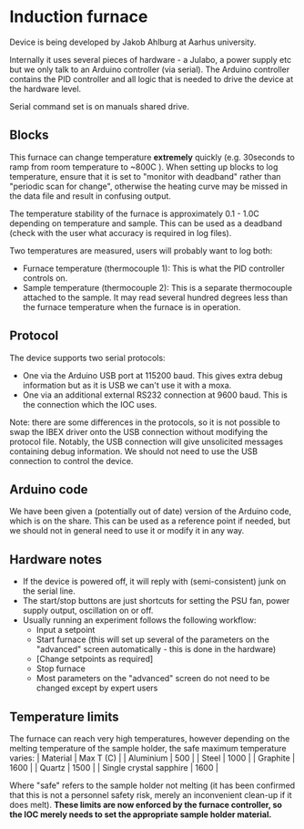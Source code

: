 # Induction furnace

Device is being developed by Jakob Ahlburg at Aarhus university.

Internally it uses several pieces of hardware - a Julabo, a power supply etc but we only talk to an Arduino controller (via serial). The Arduino controller contains the PID controller and all logic that is needed to drive the device at the hardware level.

Serial command set is on manuals shared drive.

## Blocks

This furnace can change temperature **extremely** quickly (e.g. 30seconds to ramp from room temperature to ~800C ). When setting up blocks to log temperature, ensure that it is set to "monitor with deadband" rather than "periodic scan for change", otherwise the heating curve may be missed in the data file and result in confusing output.

The temperature stability of the furnace is approximately 0.1 - 1.0C depending on temperature and sample. This can be used as a deadband (check with the user what accuracy is required in log files).

Two temperatures are measured, users will probably want to log both:
- Furnace temperature (thermocouple 1): This is what the PID controller controls on.
- Sample temperature (thermocouple 2): This is a separate thermocouple attached to the sample. It may read several hundred degrees less than the furnace temperature when the furnace is in operation.

## Protocol

The device supports two serial protocols:
- One via the Arduino USB port at 115200 baud. This gives extra debug information but as it is USB we can't use it with a moxa.
- One via an additional external RS232 connection at 9600 baud. This is the connection which the IOC uses. 

Note: there are some differences in the protocols, so it is not possible to swap the IBEX driver onto the USB connection without modifying the protocol file. Notably, the USB connection will give unsolicited messages containing debug information. We should not need to use the USB connection to control the device.

## Arduino code

We have been given a (potentially out of date) version of the Arduino code, which is on the share. This can be used as a reference point if needed, but we should not in general need to use it or modify it in any way.

## Hardware notes

- If the device is powered off, it will reply with (semi-consistent) junk on the serial line.
- The start/stop buttons are just shortcuts for setting the PSU fan, power supply output, oscillation on or off.
- Usually running an experiment follows the following workflow:
  * Input a setpoint
  * Start furnace (this will set up several of the parameters on the "advanced" screen automatically - this is done in the hardware)
  * [Change setpoints as required]
  * Stop furnace
  * Most parameters on the "advanced" screen do not need to be changed except by expert users

## Temperature limits

The furnace can reach very high temperatures, however depending on the melting temperature of the sample holder, the safe maximum temperature varies:
| Material | Max T (C) |
| Aluminium | 500 |
| Steel | 1000 |
| Graphite | 1600 |
| Quartz | 1500 |
| Single crystal sapphire | 1600 |

Where "safe" refers to the sample holder not melting (it has been confirmed that this is not a personnel safety risk, merely an inconvenient clean-up if it does melt). **These limits are now enforced by the furnace controller, so the IOC merely needs to set the appropriate sample holder material.**


